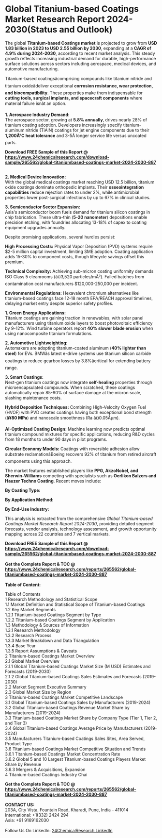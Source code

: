 <h1>Global Titanium-based Coatings Market Research Report 2024-2030(Status and Outlook)</h1><p>The global <strong>Titanium-based Coatings market</strong> is projected to grow from <strong>USD 1.83 billion in 2023 to USD 2.55 billion by 2030</strong>, expanding at a <strong>CAGR of 4.9% during 2024-2030</strong>, according to recent market analysis. This steady growth reflects increasing industrial demand for durable, high-performance surface solutions across sectors including aerospace, medical devices, and automotive manufacturing.</p><p>Titanium-based coatingsâcomprising compounds like titanium nitride and titanium oxideâdeliver exceptional <strong>corrosion resistance, wear protection, and biocompatibility</strong>. These properties make them indispensable for <strong>cutting tools, surgical implants, and spacecraft components</strong> where material failure isnât an option.</p><p><strong>1. Aerospace Industry Demand:</strong><br>
The aerospace sector, growing at <strong>5.8% annually</strong>, drives nearly 28% of titanium coating adoption. Developers increasingly specify titanium-aluminum nitride (TiAlN) coatings for jet engine components due to their <strong>1,200Â°C heat tolerance</strong> and 3-5Ã longer service life versus uncoated parts.</p><div><b>Download FREE Sample of this Report @ 
            <a href="https://www.24chemicalresearch.com/download-sample/265562/global-titaniumbased-coatings-market-2024-2030-887">
            https://www.24chemicalresearch.com/download-sample/265562/global-titaniumbased-coatings-market-2024-2030-887</a></b></div><br><p><strong>2. Medical Device Innovation:</strong><br> 
With the global medical coatings market reaching USD 12.5 billion, titanium oxide coatings dominate orthopedic implants. Their <strong>osseointegration capabilities</strong> reduce rejection rates to under 2%, while antimicrobial properties lower post-surgical infections by up to 67% in clinical studies.</p><p><strong>3. Semiconductor Sector Expansion:</strong><br> 
Asia's semiconductor boom fuels demand for titanium silicon coatings in chip fabrication. These ultra-thin (<strong>5-20 nanometer</strong>) depositions enable precision etching, with foundries allocating 13-18% of capex to coating equipment upgrades annually.</p><p>Despite promising applications, several hurdles persist:</p><p><strong>High Processing Costs:</strong> Physical Vapor Deposition (PVD) systems require $2-5 million capital investment, limiting SME adoption. Coating application adds 15-30% to component costs, though lifecycle savings offset this premium.</p><p><strong>Technical Complexity:</strong> Achieving sub-micron coating uniformity demands ISO Class 5 cleanrooms (â¤3,520 particles/mÂ³). Failed batches from contamination cost manufacturers $120,000-250,000 per incident.</p><p><strong>Environmental Regulations:</strong> Hexavalent chromium alternatives like titanium-based coatings face 12-18 month EPA/REACH approval timelines, delaying market entry despite superior safety profiles.</p><p><strong>1. Green Energy Applications:</strong><br>
Titanium coatings are gaining traction in renewables, with solar panel manufacturers using titanium oxide layers to boost photovoltaic efficiency by 9-12%. Wind turbine operators report <strong>40% slower blade erosion</strong> when using nanocomposite titanium formulations.</p><p><strong>2. Automotive Lightweighting:</strong><br>
Automakers are adopting titanium-coated aluminum (<strong>40% lighter than steel</strong>) for EVs. BMWâs latest e-drive systems use titanium silicon carbide coatings to reduce gearbox losses by 3.8%âcritical for extending battery range.</p><p><strong>3. Smart Coatings:</strong><br>
Next-gen titanium coatings now integrate <strong>self-healing</strong> properties through microencapsulated compounds. When scratched, these coatings automatically repair 85-90% of surface damage at the micron scale, slashing maintenance costs.</p><p><strong>Hybrid Deposition Techniques:</strong> Combining High-Velocity Oxygen Fuel (HVOF) with PVD creates coatings having both exceptional bond strength (<strong>â¥80 MPa</strong>) and nanoscale smoothness (Ra â¤0.05Âµm).</p><p><strong>AI-Optimized Coating Design:</strong> Machine learning now predicts optimal titanium compound mixtures for specific applications, reducing R&amp;D cycles from 18 months to under 90 days in pilot programs.</p><p><strong>Circular Economy Models:</strong> Coatings with reversible adhesion allow substrate reclamationâBoeing recovers 92% of titanium from retired aircraft components using this approach.</p><p>The market features established players like <strong>PPG, AkzoNobel, and Sherwin-Williams</strong> competing with specialists such as <strong>Oerlikon Balzers and Hauzer Techno Coating</strong>. Recent moves include:</p><p><strong>By Coating Type:</strong></p><p><strong>By Application Method:</strong></p><p><strong>By End-Use Industry:</strong></p><p>This analysis is extracted from the comprehensive <em>Global Titanium-based Coatings Market Research Report 2024-2030</em>, providing detailed segment forecasts, vendor analysis, technology assessment, and growth opportunity mapping across 22 countries and 7 vertical markets.</p><div><b>Download FREE Sample of this Report @ 
            <a href="https://www.24chemicalresearch.com/download-sample/265562/global-titaniumbased-coatings-market-2024-2030-887">
            https://www.24chemicalresearch.com/download-sample/265562/global-titaniumbased-coatings-market-2024-2030-887</a></b></div><br><div><b>Get the Complete Report & TOC @ 
            <a href="https://www.24chemicalresearch.com/reports/265562/global-titaniumbased-coatings-market-2024-2030-887">
            https://www.24chemicalresearch.com/reports/265562/global-titaniumbased-coatings-market-2024-2030-887</a></b></div><br>
            <b>Table of Content:</b><p>Table of Contents<br />
1 Research Methodology and Statistical Scope<br />
1.1 Market Definition and Statistical Scope of Titanium-based Coatings<br />
1.2 Key Market Segments<br />
1.2.1 Titanium-based Coatings Segment by Type<br />
1.2.2 Titanium-based Coatings Segment by Application<br />
1.3 Methodology & Sources of Information<br />
1.3.1 Research Methodology<br />
1.3.2 Research Process<br />
1.3.3 Market Breakdown and Data Triangulation<br />
1.3.4 Base Year<br />
1.3.5 Report Assumptions & Caveats<br />
2 Titanium-based Coatings Market Overview<br />
2.1 Global Market Overview<br />
2.1.1 Global Titanium-based Coatings Market Size (M USD) Estimates and Forecasts (2019-2030)<br />
2.1.2 Global Titanium-based Coatings Sales Estimates and Forecasts (2019-2030)<br />
2.2 Market Segment Executive Summary<br />
2.3 Global Market Size by Region<br />
3 Titanium-based Coatings Market Competitive Landscape<br />
3.1 Global Titanium-based Coatings Sales by Manufacturers (2019-2024)<br />
3.2 Global Titanium-based Coatings Revenue Market Share by Manufacturers (2019-2024)<br />
3.3 Titanium-based Coatings Market Share by Company Type (Tier 1, Tier 2, and Tier 3)<br />
3.4 Global Titanium-based Coatings Average Price by Manufacturers (2019-2024)<br />
3.5 Manufacturers Titanium-based Coatings Sales Sites, Area Served, Product Type<br />
3.6 Titanium-based Coatings Market Competitive Situation and Trends<br />
3.6.1 Titanium-based Coatings Market Concentration Rate<br />
3.6.2 Global 5 and 10 Largest Titanium-based Coatings Players Market Share by Revenue<br />
3.6.3 Mergers & Acquisitions, Expansion<br />
4 Titanium-based Coatings Industry Chai</p><div><b>Get the Complete Report & TOC @ 
            <a href="https://www.24chemicalresearch.com/reports/265562/global-titaniumbased-coatings-market-2024-2030-887">
            https://www.24chemicalresearch.com/reports/265562/global-titaniumbased-coatings-market-2024-2030-887</a></b></div><br><b>CONTACT US:</b><br>
            203A, City Vista, Fountain Road, Kharadi, Pune, India - 411014<br>
            International: +1(332) 2424 294<br>
            Asia: +91 9169162030 <br><br>
            Follow Us On LinkedIn: <a href="https://www.linkedin.com/company/24chemicalresearch/">24ChemicalResearch LinkedIn</a>